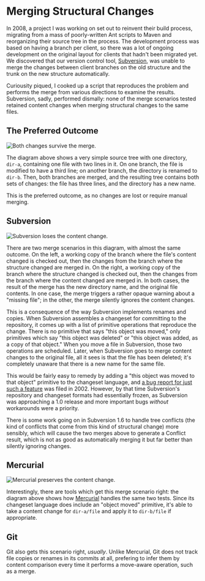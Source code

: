 # Merging Structural Changes

In 2008, a project I was working on set out to reinvent their build process,
migrating from a mass of poorly-written Ant scripts to Maven and reorganizing
their source tree in the process. The development process was based on having
a branch per client, so there was a lot of ongoing development on the original
layout for clients that hadn't been migrated yet. We discovered that our
version control tool, [Subversion](http://subversion.tigris.org/), was unable
to merge the changes between client branches on the old structure and the
trunk on the new structure automatically.

Curiousity piqued, I cooked up a script that reproduces the problem and
performs the merge from various directions to examine the results. Subversion,
sadly, performed dismally: none of the merge scenarios tested retained content
changes when merging structural changes to the same files.

## The Preferred Outcome

![Both changes survive the
merge.](/media/dev/merging-structural-changes/ideal-merge-results)

The diagram above shows a very simple source tree with one directory, `dir-a`,
containing one file with two lines in it. On one branch, the file is modified
to have a third line; on another branch, the directory is renamed to `dir-b`.
Then, both branches are merged, and the resulting tree contains both sets of
changes: the file has three lines, and the directory has a new name.

This is the preferred outcome, as no changes are lost or require manual
merging.

## Subversion

![Subversion loses the content
change.](/media/dev/merging-structural-changes/subversion-merge-results)

There are two merge scenarios in this diagram, with almost the same outcome.
On the left, a working copy of the branch where the file's content changed is
checked out, then the changes from the branch where the structure changed are
merged in. On the right, a working copy of the branch where the structure
changed is checked out, then the changes from the branch where the content
changed are merged in. In both cases, the result of the merge has the new
directory name, and the original file contents. In one case, the merge
triggers a rather opaque warning about a "missing file"; in the other, the
merge silently ignores the content changes.

This is a consequence of the way Subversion implements renames and copies.
When Subversion assembles a changeset for committing to the repository, it
comes up with a list of primitive operations that reproduce the change. There
is no primitive that says "this object was moved," only primitives which say
"this object was deleted" or "this object was added, as a copy of that
object." When you move a file in Subversion, those two operations are
scheduled. Later, when Subversion goes to merge content changes to the
original file, all it sees is that the file has been deleted; it's completely
unaware that there is a new name for the same file.

This would be fairly easy to remedy by adding a "this object was moved to that
object" primitive to the changeset language, and [a bug report for just such a
feature](http://subversion.tigris.org/issues/show_bug.cgi?id=898) was filed in
2002. However, by that time Subversion's repository and changeset formats had
essentially frozen, as Subversion was approaching a 1.0 release and more
important bugs _without_ workarounds were a priority.

There is some work going on in Subversion 1.6 to handle tree conflicts (the
kind of conflicts that come from this kind of structural change) more
sensibly, which will cause the two merges above to generate a Conflict result,
which is not as good as automatically merging it but far better than silently
ignoring changes.

## Mercurial

![Mercurial preserves the content
change.](/media/dev/merging-structural-changes/mercurial-merge-results)

Interestingly, there are tools which get this merge scenario right: the
diagram above shows how [Mercurial](http://www.selenic.com/mercurial/) handles
the same two tests. Since its changeset language does include an "object
moved" primitive, it's able to take a content change for `dir-a/file` and
apply it to `dir-b/file` if appropriate.

## Git

Git also gets this scenario right, _usually_. Unlike Mercurial, Git does not
track file copies or renames in its commits at all, prefering to infer them by
content comparison every time it performs a move-aware operation, such as a
merge.
